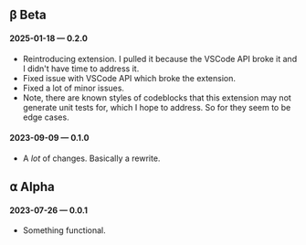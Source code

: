 ## β Beta

#### 2025-01-18 — 0.2.0

- Reintroducing extension. I pulled it because the VSCode API broke it and I didn't have time to address it.
- Fixed issue with VSCode API which broke the extension.
- Fixed a lot of minor issues.
- Note, there are known styles of codeblocks that this extension may not generate unit tests for, which I hope to address. So for they seem to be edge cases.

#### 2023-09-09 — 0.1.0

- A _lot_ of changes. Basically a rewrite.

## ⍺ Alpha

#### 2023-07-26 — 0.0.1

- Something functional.
